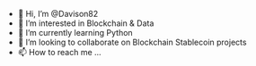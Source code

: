 - 👋 Hi, I’m @Davison82
- 👀 I’m interested in Blockchain & Data
- 🌱 I’m currently learning Python
- 💞️ I’m looking to collaborate on Blockchain Stablecoin projects
- 📫 How to reach me ...

<!---
Davison82/Davison82 is a ✨ special ✨ repository because its `README.md` (this file) appears on your GitHub profile.
You can click the Preview link to take a look at your changes.
--->
